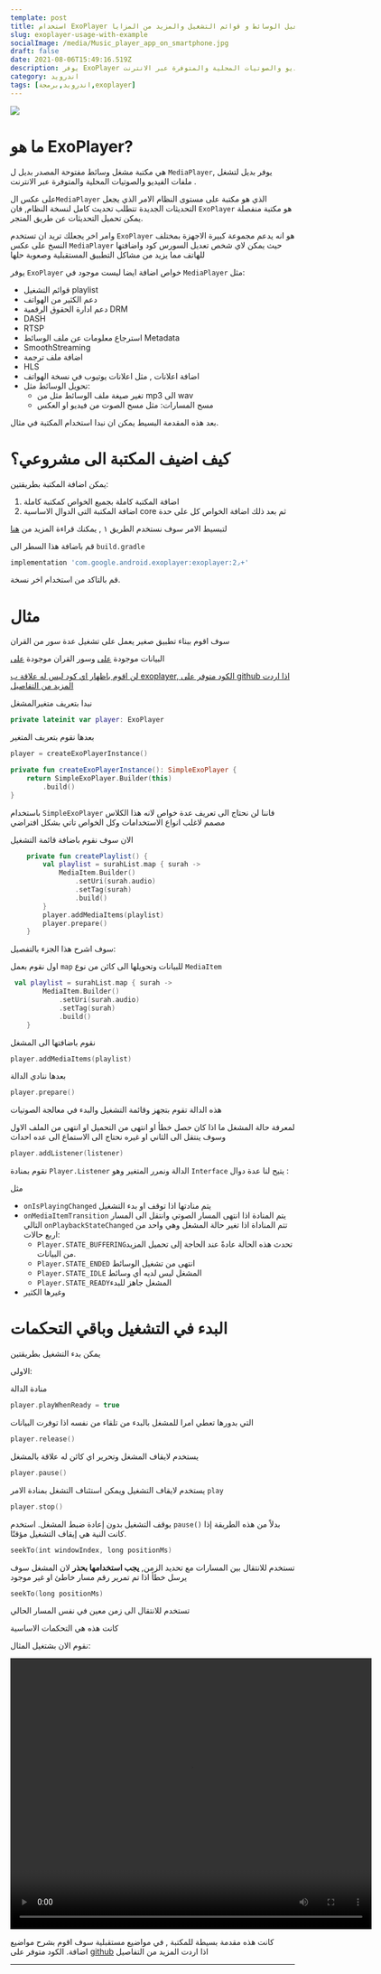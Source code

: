 ```yaml
---
template: post
title: استخدام ExoPlayer لتشغيل الوسائط و قوائم التشغيل والمزيد من المزايا
slug: exoplayer-usage-with-example
socialImage: /media/Music_player_app_on_smartphone.jpg
draft: false
date: 2021-08-06T15:49:16.519Z
description: يوفر ExoPlayer بديل لتشغل ملفات الفيديو والصوتيات المحلية والمتوفرة عبر الانترنت 
category: اندرويد
tags: [اندرويد,برمجة,exoplayer]
---
```


![](/media/Music_player_app_on_smartphone.jpg)




# ما هو ExoPlayer?

هي مكتبة مشغل وسائط مفتوحة المصدر بديل ل `MediaPlayer`, يوفر بديل لتشغل ملفات الفيديو والصوتيات المحلية والمتوفرة عبر الانترنت .

على عكس ال`MediaPlayer` الذي هو مكتبة على مستوى النظام الامر الذي يجعل التحديثات الجديدة تتطلب تحديث كامل لنسخة النظام, فان `ExoPlayer` هو مكتبة منفصلة يمكن تحميل التحديثات عن طريق المتجر.

وامر اخر يجعلك تريد ان تستخدم `ExoPlayer` هو انه يدعم مجموعة كبيرة الاجهزة بمختلف النسخ على عكس `MediaPlayer` حيث يمكن لاي شخص تعديل السورس كود واضافتها للهاتف مما يزيد من مشاكل التطبيق المستقبلية وصعوبة حلها

يوفر `ExoPlayer` خواص اضافة ايضا ليست موجود في `MediaPlayer` مثل:

-  قوائم التشغيل playlist
-  دعم الكثير من الهواتف
-  دعم ادارة الحقوق الرقمية DRM
-  DASH
-  RTSP
-  استرجاع معلومات عن ملف الوسائط Metadata
-  SmoothStreaming
-  اضافة ملف ترجمة
-  HLS
-  اضافة اعلانات , مثل اعلانات يوتيوب في نسخة الهواتف
-  تحويل الوسائط مثل:
   - تغير صيغة ملف الوسائط مثل من mp3 الى wav
   - مسح المسارات: مثل مسح الصوت من فيديو او العكس

بعد هذه المقدمة البسيط يمكن ان نبدا استخدام المكتبة في مثال.

# كيف اضيف المكتبة الى مشروعي؟

يمكن اضافة المكتبة بطريقتين:

1. اضافة المكتبة كاملة بجميع الخواص كمكتبة كاملة
2. اضافة المكتبة التى الدوال الاساسية core ثم بعد ذلك اضافة الخواص كل على حدة

لتبسيط الامر سوف نستخدم الطريق ١ , يمكنك قراءة المزيد من [هنا](https://exoplayer.dev/shrinking.html) 

قم باضافة هذا السطر الى `build.gradle` 
<div dir="ltr">

```groovy
implementation 'com.google.android.exoplayer:exoplayer:2٫+'
```
</div>

قم بالتاكد من استخدام اخر نسخة.

# مثال

سوف اقوم ببناء تطبيق صغير يعمل على تشغيل عدة سور من القران

البيانات موجودة [على](https://api.alquran.cloud/v1/surah) وسور القران موجودة [على](https://download.quranicaudio.com/quran/mishaari_raashid_al_3afaasee/)



<u>لن اقوم باظهار اي كود ليس له علاقة ب exoplayer, الكود متوفر على [github](https://github.com/m7mdra/ExoplayerDemo) اذا اردت المزيد من التفاصيل</u> 

نبدا بتعريف متغيرالمشغل
<div dir="ltr">

```kotlin
private lateinit var player: ExoPlayer
```
</div>

بعدها نقوم بتعريف المتغير

<div dir="ltr">

```kotlin
player = createExoPlayerInstance()
```

```kotlin
private fun createExoPlayerInstance(): SimpleExoPlayer {
    return SimpleExoPlayer.Builder(this)
        .build()
}
```
</div>

باستخدام `SimpleExoPlayer` فاننا لن نحتاج الى تعريف عدة خواص لانه هذا الكلاس مصمم لاغلب انواع الاستخدامات وكل الخواص تاتي بشكل افتراضي



الان سوف نقوم باضافة قائمة التشغيل 
<div dir="ltr">

```kotlin
    private fun createPlaylist() {
        val playlist = surahList.map { surah ->
            MediaItem.Builder()
                .setUri(surah.audio)
                .setTag(surah)
                .build()
        }
        player.addMediaItems(playlist)
        player.prepare()
    }
```
</div>

سوف اشرح هذا الجزء بالتفصيل:



اول نقوم بعمل `map` للبيانات وتحويلها الى كائن من نوع `MediaItem`
<div dir="ltr">

```kotlin
 val playlist = surahList.map { surah ->
        MediaItem.Builder()
            .setUri(surah.audio)
            .setTag(surah)
            .build()
    }

```
</div>

نقوم باضافتها الى المشغل
<div dir="ltr">

```  kotlin
player.addMediaItems(playlist)
```
</div>

بعدها ننادي الدالة
<div dir="ltr">

```  kotlin
player.prepare()
```
</div>

هذه الدالة تقوم بتجهز وقائمة التشغيل والبدء في معالجة الصوتيات

لمعرفة حالة المشغل ما اذا كان حصل خطأ او انتهى من التحميل او انتهى من الملف الاول وسوف ينتقل الى الثاني او غيره نحتاج الى الاستماع الى عده احداث
<div dir="ltr">

```kotlin
player.addListener(listener)
```
</div>

نقوم بمنادة `Player.Listener` الدالة ونمرر المتغير  وهو `Interface` يتيح لنا عدة دوال :

مثل

- `onIsPlayingChanged` يتم منادتها اذا توقف او بدء التشغيل
- `onMediaItemTransition` يتم المنادة اذا انتهى المسار الصوتي وانتقل الى المسار التالي
`onPlaybackStateChanged` تتم المناداة اذا تغير حالة المشغل وهي واحد من اربع حالات:
  - `Player.STATE_BUFFERING`تحدث هذه الحالة عادةً عند الحاجة إلى تحميل المزيد من البيانات.
  - `Player.STATE_ENDED` انتهى من تشغيل الوسائط
  - `Player.STATE_IDLE` المشغل ليس لديه أي وسائط
  - `Player.STATE_READY`المشغل جاهز للبدء
- وغيرها الكثير

# البدء في التشغيل وباقي التحكمات

يمكن بدء التشغيل بطريقتين 

الاولى:

منادة الدالة
<div dir="ltr">

```kotlin
player.playWhenReady = true
```
</div>

التي بدورها تعطي امرا للمشغل بالبدء من تلقاء من نفسه اذا توفرت البيانات

<div dir="ltr">

```kotlin
player.release()
```
</div>

يستخدم لايقاف المشغل وتحرير اي كائن له علاقة بالمشغل
<div dir="ltr">

```kotlin
player.pause()
```
</div>

يستخدم لايقاف التشغيل ويمكن استئناف التشغل بمنادة الامر `play`
<div dir="ltr">

```kotlin
player.stop()
```
</div>

يوقف التشغيل بدون إعادة ضبط المشغل. استخدم `pause()` بدلاً من هذه الطريقة إذا كانت النية هي إيقاف التشغيل مؤقتًا.

```kotlin
seekTo(int windowIndex, long positionMs)
```

تستخدم للانتقال بين المسارات مع تحديد الزمن, **يجب استخدامها بحذر** لان المشغل سوف يرسل خطأ اذا تم تمرير رقم مسار خاطئ او غير موجود
<div dir="ltr">

```kotlin
seekTo(long positionMs)
```
</div>

تستخدم للانتقال الى زمن معين في نفس المسار الحالي


كانت هذه هي التحكمات الاساسية 


نقوم الان بشتغيل المثال:
<div dir="center">
 <video width="640" height="480" controls >
  <source src="/media/output.mp4" type="video/mp4">
</video> 
</div>

كانت هذه مقدمة بسيطة للمكتبة , في مواضيع مستقبلية سوف اقوم بشرح مواضيع اضافة.
 الكود متوفر على [github](https://github.com/m7mdra/ExoplayerDemo) اذا اردت المزيد من التفاصيل</u> 
<hr>